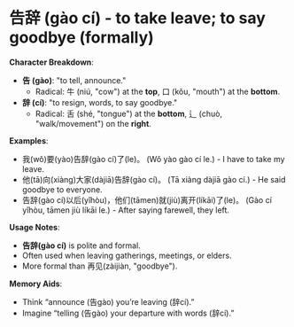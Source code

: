# **告辞 (gào cí) - to take leave; to say goodbye (formally)**

**Character Breakdown**:  
- **告 (gào)**: "to tell, announce."
  - Radical: 牛 (niú, "cow") at the **top**, 口 (kǒu, "mouth") at the **bottom**.  
- **辞 (cí)**: "to resign, words, to say goodbye."
  - Radical: 舌 (shé, "tongue") at the **bottom**, 辶 (chuò, "walk/movement") on the **right**.

**Examples**:  
- 我(wǒ)要(yào)告辞(gào cí)了(le)。 (Wǒ yào gào cí le.) - I have to take my leave.  
- 他(tā)向(xiàng)大家(dàjiā)告辞(gào cí)。 (Tā xiàng dàjiā gào cí.) - He said goodbye to everyone.  
- 告辞(gào cí)以后(yǐhòu)，他们(tāmen)就(jiù)离开(líkāi)了(le)。 (Gào cí yǐhòu, tāmen jiù líkāi le.) - After saying farewell, they left.

**Usage Notes**:  
- **告辞(gào cí)** is polite and formal.  
- Often used when leaving gatherings, meetings, or elders.  
- More formal than 再见(zàijiàn, "goodbye").

**Memory Aids**:  
- Think “announce (告gào) you’re leaving (辞cí).”  
- Imagine “telling (告gào) your departure with words (辞cí).”